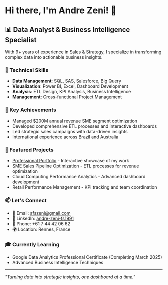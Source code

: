 # Hi there, I'm Andre Zeni! 👋

## 📊 Data Analyst & Business Intelligence Specialist

With 9+ years of experience in Sales & Strategy, I specialize in transforming complex data into actionable business insights.

### 🔧 Technical Skills
- **Data Management**: SQL, SAS, Salesforce, Big Query
- **Visualization**: Power BI, Excel, Dashboard Development
- **Analysis**: ETL Design, KPI Analysis, Business Intelligence
- **Management**: Cross-functional Project Management

### 🌟 Key Achievements
- Managed $200M annual revenue SME segment optimization
- Developed comprehensive ETL processes and interactive dashboards
- Led strategic sales campaigns with data-driven insights
- International experience across Brazil and Australia

### 🚀 Featured Projects
- [Professional Portfolio](https://ZeniAndre.github.io/andre-zeni-portfolio/) - Interactive showcase of my work
- SME Sales Pipeline Optimization - ETL processes for revenue optimization
- Cloud Computing Performance Analytics - Advanced dashboard development
- Retail Performance Management - KPI tracking and team coordination

### 📫 Let's Connect
- 📧 Email: afszeni@gmail.com
- 💼 LinkedIn: [andre-zeni-fs1991](https://www.linkedin.com/in/andre-zeni-fs1991)
- 📱 Phone: +61 7 44 42 06 62
- 🌍 Location: Rennes, France

### 🎓 Currently Learning
- Google Data Analytics Professional Certificate (Completing March 2025)
- Advanced Business Intelligence Techniques

---
*"Turning data into strategic insights, one dashboard at a time."*
